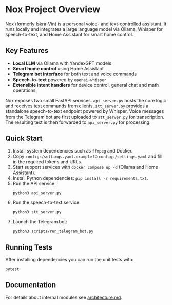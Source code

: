 # Nox Project Overview

Nox (formerly Iskra-Vin) is a personal voice- and text-controlled assistant. It runs locally and integrates a large language model via Ollama, Whisper for speech-to-text, and Home Assistant for smart home control.

## Key Features

- **Local LLM** via Ollama with YandexGPT models
- **Smart home control** using Home Assistant
- **Telegram bot interface** for both text and voice commands
- **Speech-to-text** powered by `openai-whisper`
- **Extensible intent handlers** for device control, general chat and math operations

Nox exposes two small FastAPI services. `api_server.py` hosts the core logic and
receives text commands from clients. `stt_server.py` provides a standalone
speech-to-text endpoint powered by Whisper. Voice messages from the Telegram bot
are first uploaded to `stt_server.py` for transcription. The resulting text is
then forwarded to `api_server.py` for processing.

## Quick Start

1. Install system dependencies such as `ffmpeg` and Docker.
2. Copy `configs/settings.yaml.example` to `configs/settings.yaml` and fill in the required tokens and URLs.
3. Start support services with `docker compose up -d` (Ollama and Home Assistant).
4. Install Python dependencies: `pip install -r requirements.txt`.
5. Run the API service:
   ```bash
   python3 api_server.py
   ```
6. Run the speech-to-text service:
   ```bash
   python3 stt_server.py
   ```
7. Launch the Telegram bot:
   ```bash
   python3 scripts/run_telegram_bot.py
   ```

## Running Tests

After installing dependencies you can run the unit tests with:

```bash
pytest
```

## Documentation

For details about internal modules see [architecture.md](architecture.md).
